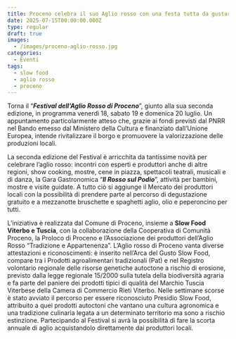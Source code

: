 ```yaml
---
title: Proceno celebra il suo Aglio rosso con una festa tutta da gustare
date: 2025-07-15T00:00:00.000Z
type: regular
draft: true
images:
  - /images/proceno-aglio-rosso.jpg
categories:
  - Eventi
tags:
  - slow food
  - aglio rosso
  - proceno
---
```


Torna il “***Festival dell’Aglio Rosso di Proceno***”, giunto alla sua seconda edizione, in programma venerdì 18, sabato 19 e domenica 20 luglio. Un appuntamento particolarmente atteso che, grazie ai fondi previsti dal PNRR nel Bando emesso dal Ministero della Cultura e finanziato dall’Unione Europea, intende rivitalizzare il borgo e promuovere la valorizzazione delle produzioni locali.

La seconda edizione del Festival è arricchita da tantissime novità per celebrare l’aglio rosso: incontri con esperti e produttori anche di altre regioni, show cooking, mostre, cene in piazza, spettacoli teatrali, musicali e di danza, la Gara Gastronomica “***Il Rosso sul Podio***”, attività per bambini, mostre e visite guidate. A tutto ciò si aggiunge il Mercato dei produttori locali con la possibilità di prendere parte al percorso di degustazione gratuito e a mezzanotte bruschette e spaghetti aglio, olio e peperoncino per tutti.

L’iniziativa è realizzata dal Comune di Proceno, insieme a **Slow Food Viterbo e Tuscia**, con la collaborazione della Cooperativa di Comunità Proceno, la Proloco di Proceno e l’Associazione dei produttori dell’Aglio Rosso “Tradizione e Appartenenza”. L’Aglio rosso di Proceno vanta diverse attestazioni e riconoscimenti: è inserito nell’Arca del Gusto Slow Food, compare tra i Prodotti agroalimentari tradizionali (Pat) e nel Registro volontario regionale delle risorse genetiche autoctone a rischio di erosione, previsto dalla legge regionale 15/2000 sulla tutela della biodiversità agraria e fa parte del paniere dei prodotti tipici di qualità del Marchio Tuscia Viterbese della Camera di Commercio Rieti Viterbo. Nelle settimane scorse è stato avviato il percorso per essere riconosciuto Presidio Slow Food, attribuito a quei prodotti autoctoni che vantano una cultura agronomica e una tradizione culinaria legata a un determinato territorio ma sono a rischio estinzione. Partecipando al Festival si avrà la possibilità di fare la scorta annuale di aglio acquistandolo direttamente dai produttori locali.
